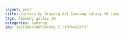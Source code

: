 ```yaml
---
layout: post
title: Cartoon Up Drawing Art Samsung Galaxy S9 Case
tags: samsung galaxy s9
categories: samsung
img: 1aztOBkkSnkhSmt0dp_Z_lf0fHvEGYY3F
---
```

